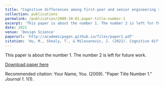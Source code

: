 ```yaml
---
title: "Cognitive differences among first-year and senior engineering students when generating design solutions with and without additional dimensions of sustainability"
collection: publications
permalink: /publication/2009-10-01-paper-title-number-1
excerpt: 'This paper is about the number 1. The number 2 is left for future work.'
date: 2021
venue: 'Design Science'
paperurl: 'http://academicpages.github.io/files/paper1.pdf'
citation: 'Hu, M., Shealy, T., & Milovanovic, J. (2021). Cognitive differences among first-year and senior engineering students when generating design solutions with and without additional dimensions of sustainability. Design Science, 7.'
---
```

This paper is about the number 1. The number 2 is left for future work.

[Download paper here](http://academicpages.github.io/files/paper1.pdf)

Recommended citation: Your Name, You. (2009). "Paper Title Number 1." <i>Journal 1</i>. 1(1).
